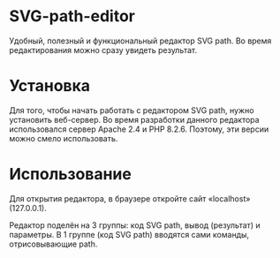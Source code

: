 # SVG-path-editor
Удобный, полезный и функциональный редактор SVG path. Во время редактирования можно сразу увидеть результат.

# Установка
Для того, чтобы начать работать с редактором SVG path, нужно установить веб-сервер. Во время разработки данного редактора использовался сервер Apache 2.4 и PHP 8.2.6. Поэтому, эти версии можно смело использовать.

# Использование
Для открытия редактора, в браузере откройте сайт «localhost» (127.0.0.1).

Редактор поделён на 3 группы: код SVG path, вывод (результат) и параметры. В 1 группе (код SVG path) вводятся сами команды, отрисовывающие path.
